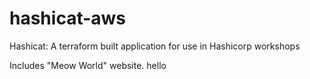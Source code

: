 # hashicat-aws
Hashicat: A terraform built application for use in Hashicorp workshops

Includes "Meow World" website.
hello

